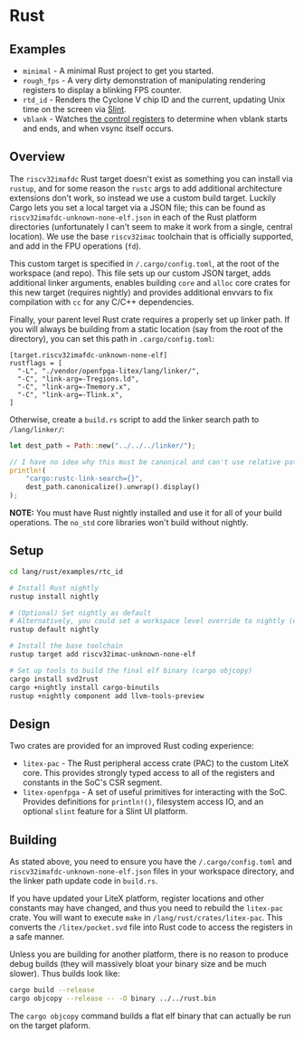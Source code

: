 # Rust

## Examples

* `minimal` - A minimal Rust project to get you started.
* `rough_fps` - A very dirty demonstration of manipulating rendering registers to display a blinking FPS counter.
* `rtd_id` - Renders the Cyclone V chip ID and the current, updating Unix time on the screen via [Slint](https://crates.io/crates/slint).
* `vblank` - Watches [the control registers](/docs/control.md) to determine when vblank starts and ends, and when vsync itself occurs.

## Overview

The `riscv32imafdc` Rust target doesn't exist as something you can install via `rustup`, and for some reason the `rustc` args to add additional architecture extensions don't work, so instead we use a custom build target. Luckily Cargo lets you set a local target via a JSON file; this can be found as `riscv32imafdc-unknown-none-elf.json` in each of the Rust platform directories (unfortunately I can't seem to make it work from a single, central location). We use the base `riscv32imac` toolchain that is officially supported, and add in the FPU operations (`fd`).

This custom target is specified in `/.cargo/config.toml`, at the root of the workspace (and repo). This file sets up our custom JSON target, adds additional linker arguments, enables building `core` and `alloc` core crates for this new target (requires nightly) and provides additional envvars to fix compilation with `cc` for any C/C++ dependencies.

Finally, your parent level Rust crate requires a properly set up linker path. If you will always be building from a static location (say from the root of the directory), you can set this path in `.cargo/config.toml`:

```
[target.riscv32imafdc-unknown-none-elf]
rustflags = [
  "-L", "./vendor/openfpga-litex/lang/linker/",
  "-C", "link-arg=-Tregions.ld",
  "-C", "link-arg=-Tmemory.x",
  "-C", "link-arg=-Tlink.x",
]
```

Otherwise, create a `build.rs` script to add the linker search path to `/lang/linker/`:

```rust
let dest_path = Path::new("../../../linker/");

// I have no idea why this must be canonical and can't use relative paths
println!(
    "cargo:rustc-link-search={}",
    dest_path.canonicalize().unwrap().display()
);
```

**NOTE:** You must have Rust nightly installed and use it for all of your build operations. The `no_std` core libraries won't build without nightly.

## Setup

```bash
cd lang/rust/examples/rtc_id

# Install Rust nightly
rustup install nightly

# (Optional) Set nightly as default
# Alternatively, you could set a workspace level override to nightly (or just make all of your commands nightly)
rustup default nightly

# Install the base toolchain
rustup target add riscv32imac-unknown-none-elf

# Set up tools to build the final elf binary (cargo objcopy)
cargo install svd2rust
cargo +nightly install cargo-binutils
rustup +nightly component add llvm-tools-preview
```

## Design

Two crates are provided for an improved Rust coding experience:

* `litex-pac` - The Rust peripheral access crate (PAC) to the custom LiteX core. This provides strongly typed access to all of the registers and constants in the SoC's CSR segment.
* `litex-openfpga` - A set of useful primitives for interacting with the SoC. Provides definitions for `println!()`, filesystem access IO, and an optional `slint` feature for a Slint UI platform.

## Building

As stated above, you need to ensure you have the `/.cargo/config.toml` and `riscv32imafdc-unknown-none-elf.json` files in your workspace directory, and the linker path update code in `build.rs`.

If you have updated your LiteX platform, register locations and other constants may have changed, and thus you need to rebuild the `litex-pac` crate. You will want to execute `make` in `/lang/rust/crates/litex-pac`. This converts the `/litex/pocket.svd` file into Rust code to access the registers in a safe manner.

Unless you are building for another platform, there is no reason to produce debug builds (they will massively bloat your binary size and be much slower). Thus builds look like:

```bash
cargo build --release
cargo objcopy --release -- -O binary ../../rust.bin
```

The `cargo objcopy` command builds a flat elf binary that can actually be run on the target plaform.